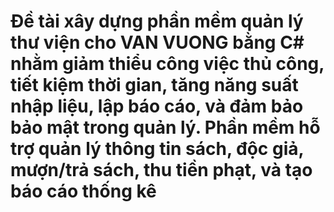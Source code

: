 # Đề tài xây dựng phần mềm quản lý thư viện cho VAN VUONG bằng C# nhằm giảm thiểu công việc thủ công, tiết kiệm thời gian, tăng năng suất nhập liệu, lập báo cáo, và đảm bảo bảo mật trong quản lý. Phần mềm hỗ trợ quản lý thông tin sách, độc giả, mượn/trả sách, thu tiền phạt, và tạo báo cáo thống kê
